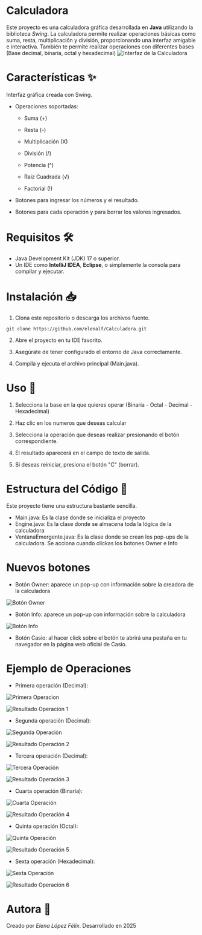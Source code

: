 # Calculadora
Este proyecto es una calculadora gráfica desarrollada en **Java** utilizando la biblioteca *Swing*. La calculadora permite realizar operaciones básicas como suma, resta, multiplicación y división, proporcionando una interfaz amigable e interactiva.
También te permite realizar operaciones con diferentes bases (Base decimal, binaria, octal y hexadecimal)
![Interfaz de la Calculadora](media/calculator.png)

# Características ✨
Interfaz gráfica creada con Swing.

- Operaciones soportadas:

    - Suma (+)

    - Resta (-)

    - Multiplicación (X)

    - División (/)

    - Potencia (^)

    - Raiz Cuadrada (√)

    - Factorial (!)

- Botones para ingresar los números y el resultado.

- Botones para cada operación y para borrar los valores ingresados.

# Requisitos 🛠️
- Java Development Kit (JDK) 17 o superior.
- Un IDE como **IntelliJ IDEA**, **Eclipse**, o simplemente la consola para compilar y ejecutar.

# Instalación 📥
1. Clona este repositorio o descarga los archivos fuente.
```plaintext
git clone https://github.com/elenalf/Calculadora.git
```
2. Abre el proyecto en tu IDE favorito.

3. Asegúrate de tener configurado el entorno de Java correctamente.

4. Compila y ejecuta el archivo principal (Main.java).

# Uso 🚀
1. Selecciona la base en la que quieres operar (Binaria - Octal - Decimal - Hexadecimal)

2. Haz clic en los numeros que deseas calcular

3. Selecciona la operación que deseas realizar presionando el botón correspondiente.

4. El resultado aparecerá en el campo de texto de salida.

5. Si deseas reiniciar, presiona el botón "C" (borrar).

# Estructura del Código 📂
Este proyecto tiene una estructura bastante sencilla.
- Main.java: Es la clase donde se inicializa el proyecto
- Engine.java: Es la clase donde se almacena toda la lógica de la calculadora
- VentanaEmergente.java: Es la clase donde se crean los pop-ups de la calculadora. Se acciona cuando clickas los botones Owner e Info

# Nuevos botones
- Botón Owner: aparece un pop-up con información sobre la creadora de la calculadora

![Botón Owner](media/owner.png)

- Botón Info: aparece un pop-up con información sobre la calculadora

![Botón Info](media/info.png)

- Botón Casio: al hacer click sobre el botón te abrirá una pestaña en tu navegador en la página web oficial de Casio.

# Ejemplo de Operaciones
- Primera operación (Decimal): 

![Primera Operacion](media/operacion_1.png)

![Resultado Operación 1](media/resultado_1.png)

- Segunda operación (Decimal):

![Segunda Operación](media/operacion_2.png)

![Resultado Operación 2](media/resultado_2.png)

- Tercera operación (Decimal):

![Tercera Operación](media/operacion_3.png)

![Resultado Operación 3](media/resultado_3.png)

- Cuarta operación (Binaria):

![Cuarta Operación](media/operacion_4.png)

![Resultado Operación 4](media/resultado_4.png)

- Quinta operación (Octal):

![Quinta Operación](media/operacion_5.png)

![Resultado Operación 5](media/resultado_5.png)

- Sexta operación (Hexadecimal):

![Sexta Operación](media/operacion_6.png)

![Resultado Operación 6](media/resultado_6.png)


# Autora 👤
Creado por *Elena López Félix*. Desarrollado en 2025